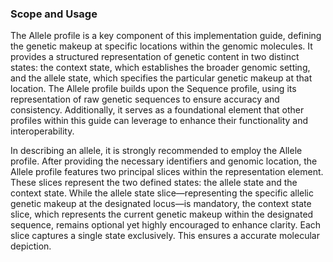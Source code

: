 ### Scope and Usage
The Allele profile is a key component of this implementation guide, defining the genetic makeup at specific locations within the genomic molecules. It provides a structured representation of genetic content in two distinct states: the context state, which establishes the broader genomic setting, and the allele state, which specifies the particular genetic makeup at that location. The Allele profile builds upon the Sequence profile, using its representation of raw genetic sequences to ensure accuracy and consistency. Additionally, it serves as a foundational element that other profiles within this guide can leverage to enhance their functionality and interoperability.

In describing an allele, it is strongly recommended to employ the Allele profile. After providing the necessary identifiers and genomic location, the Allele profile features two principal slices within the representation element. These slices represent the two defined states: the allele state and the context state. While the allele state slice—representing the specific allelic genetic makeup at the designated locus—is mandatory, the context state slice, which represents the current genetic makeup within the designated sequence, remains optional yet highly encouraged to enhance clarity. Each slice captures a single state exclusively. This ensures a accurate molecular depiction.
